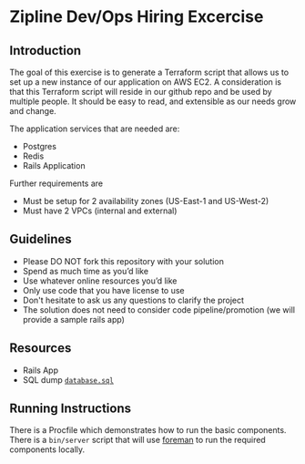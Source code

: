 
# Zipline Dev/Ops Hiring Excercise

## Introduction

The goal of this exercise is to generate a Terraform script that allows us to set up a new instance of our application on AWS EC2. A consideration is that this Terraform script will reside in our github repo and be used by multiple people. It should be easy to read, and extensible as our needs grow and change.

The application services that are needed are:
 * Postgres
 * Redis
 * Rails Application

Further requirements are
 * Must be setup for 2 availability zones (US-East-1 and US-West-2)
 * Must have 2 VPCs (internal and external)

## Guidelines

* Please DO NOT fork this repository with your solution
* Spend as much time as you’d like
* Use whatever online resources you’d like
* Only use code that you have license to use
* Don't hesitate to ask us any questions to clarify the project
* The solution does not need to consider code pipeline/promotion (we will provide a sample rails app)

## Resources

 * Rails App
 * SQL dump [`database.sql`](database.sql)

 ## Running Instructions

 There is a Procfile which demonstrates how to run the basic components.  There is a `bin/server` script that will use [foreman](https://github.com/ddollar/foreman) to run the required components locally. 
